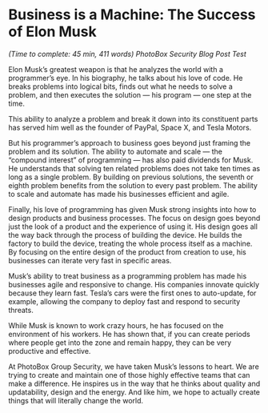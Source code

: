 # Business is a Machine: The Success of Elon Musk
_(Time to complete: 45 min, 411 words)_
_PhotoBox Security Blog Post Test_

Elon Musk’s greatest weapon is that he analyzes the world with a programmer’s eye. In his biography, he talks about his love of code. He breaks problems into logical bits, finds out what he needs to solve a problem, and then executes the solution — his program — one step at the time.

This ability to analyze a problem and break it down into its constituent parts has served him well as the founder of PayPal, Space X, and Tesla Motors. 

But his programmer’s approach to business goes beyond just framing the problem and its solution. The ability to automate and scale — the “compound interest” of programming — has also paid dividends for Musk. He understands that solving ten related problems does not take ten times as long as a single problem. By building on previous solutions, the seventh or eighth problem benefits from the solution to every past problem. The ability to scale and automate has made his businesses efficient and agile.

Finally, his love of programming has given Musk strong insights into how to design products and business processes. The focus on design goes beyond just the look of a product and the experience of using it. His design goes all the way back through the process of building the device. He builds the factory to build the device, treating the whole process itself as a machine. By focusing on the entire design of the product from creation to use, his businesses can iterate very fast in specific areas.

Musk’s ability to treat business as a programming problem has made his businesses agile and responsive to change. His companies innovate quickly because they learn fast. Tesla’s cars were the first ones to auto-update, for example, allowing the company to deploy fast and respond to security threats.

While Musk is known to work crazy hours, he has focused on the environment of his workers. He has shown that, if you can create periods where people get into the zone and remain happy, they can be very productive and effective. 

At PhotoBox Group Security, we have taken Musk’s lessons to heart. We are trying to create and maintain one of those highly effective teams that can make a difference. He inspires us in the way that he thinks about quality and updatability, design and the energy. And like him, we hope to actually create things that will literally change the world.
